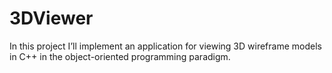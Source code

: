 # 3DViewer
In this project I’ll  implement an application for viewing 3D wireframe models in C++ in the object-oriented programming paradigm.
